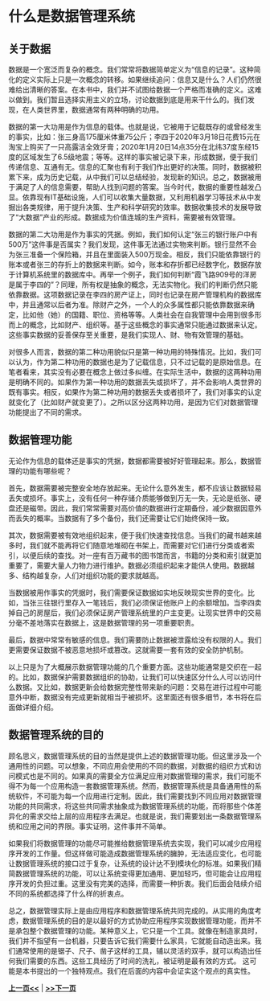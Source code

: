 # 什么是数据管理系统

## 关于数据

数据是一个宽泛而复杂的概念。我们常常将数据简单定义为“信息的记录”。这种简化的定义实际上只是一次概念的转移。如果继续追问：信息又是什么？人们仍然很难给出清晰的答案。在本书中，我们并不试图给数据一个严格而准确的定义。这难以做到。我们暂且选择实用主义的立场，讨论数据到底是用来干什么的。我们发现，在人类世界里，数据通常有两种明确的功用。

数据的第一大功用是作为信息的载体。也就是说，它被用于记载既存的或曾经发生的事实，比如：张三身高175厘米体重75公斤；李四于2020年3月18日花费15元在淘宝上购买了一只高露洁全效牙膏；2020年1月20日14点35分在北纬37度东经15度的区域发生了6.5级地震；等等。这样的事实被记录下来，形成数据，便于我们传递信息、互通有无。信息的汇聚也有利于我们作出更好的决策。同时，数据被积累下来，成为历史记载，从中我们可以总结经验，发现新的知识。总之，数据被用于满足了人的信息需要，帮助人找到问题的答案。当今时代，数据的重要性越发凸显。依靠现有IT基础设施，人们可以收集大量数据，又利用机器学习等技术从中发掘出各类规律，用于提升决策、生产和科学研究的效率。数据收集技术的发展导致了“大数据”产业的形成。数据成为价值连城的生产资料，需要被有效管理。

数据的第二大功用是作为事实的凭据。例如，我们如何认定“张三的银行账户中有500万”这件事是否属实？我们发现，这件事无法通过实物来判断。银行显然不会为张三准备一个保险箱，并且在里面装入500万现金。相反，我们只能依靠银行的账本或者张三的存折上的数据来判断。如今，账本和存折都已经数字化，数据存放于计算机系统里的数据库中。再举一个例子，我们如何判断“霞飞路909号的洋房是属于李四的”？同理，所有权是抽象的概念，无法实物化。我们的判断仍然只能依靠数据。这项数据记录在李四的房产证上，同时也记录在房产管理机构的数据库中，并且通常以后者为准。除财产之外，一个人的众多属性都只能依靠数据来确定，比如他（她）的国籍、职位、资格等等。人类社会在自我管理中会用到很多形而上的概念，比如财产、组织等。基于这些概念的事实通常只能通过数据来认定。这些事实数据的妥善保存至关重要，是我们实现人、财、物有效管理的基础。

对很多人而言，数据的第二种功用貌似只是第一种功用的特殊情况。比如，我们可以认为，作为第二种功用的数据也是为了记载信息，只不过记载的是原始信息。在笔者看来，其实没有必要在概念上做过多纠缠。在实际生活中，数据的这两种功用是明确不同的。如果作为第一种功用的数据丢失或损坏了，并不会影响人类世界的既有事实。相反，如果作为第二种功用的数据丢失或者损坏了，我们对事实的认定就变化了（比如财产就变更了）。之所以区分这两种功用，是因为它们对数据管理功能提出了不同的需求。

## 数据管理功能

无论作为信息的载体还是事实的凭据，数据都需要被好好管理起来。那么，数据管理的功能有哪些呢？

首先，数据需要被完整安全地存放起来。无论什么意外发生，都不应该让数据轻易丢失或损坏。事实上，没有任何一种存储介质能够做到万无一失，无论是纸张、硬盘还是磁带。因此，我们常常需要对高价值的数据进行定期备份，减少数据因意外而丢失的概率。当数据有了多个备份，我们还需要让它们始终保持一致。

其次，数据需要被有效地组织起来，便于我们快速查找信息。当我们的藏书越来越多时，我们就不能再将它们随意地堆砌在书架上，而需要对它们进行分类或者索引，以便后续的查找。对一座有百万藏书的图书馆而言，书籍的分类和索引就更加重要了，需要大量人力物力进行维护。数据必须组织起来才能供人使用。数据越多、结构越复杂，人们对组织功能的要求就越高。

当数据被用作事实的凭据时，我们需要保证数据如实地反映现实世界的变化。比如，当张三往银行里存入一笔钱后，我们必须保证他账户上的余额增加。当李四卖掉自己的房屋后，我们必须保证房产管理系统里的户主变更。让现实世界中的交易分毫不差地落实在数据上，这是数据管理的另一项重要职责。

最后，数据中常常有敏感的信息。我们需要防止数据被泄露给没有权限的人。我们更需要保证数据不被恶意地损坏或篡改。这就需要一套有效的安全防护机制。

以上只是为了大概展示数据管理功能的几个重要方面。这些功能通常是交织在一起的。比如，数据保护需要数据组织的协助，让我们可以快速区分什么人可以访问什么数据。又比如，数据更新会给数据完整性带来新的问题：交易在进行过程中可能意外中断，数据没有完成更新就相当于被损坏。这里面还有很多细节，本书将在后面做详细介绍。

## 数据管理系统的目的

顾名思义，数据管理系统的目的当然是提供上述的数据管理功能。但这里涉及一个通用性的问题。可以想象，不同应用会使用的不同的数据，对数据的组织方式和访问模式也是不同的。如果真的需要全方位满足应用对数据管理的需求，我们可能不得不为每一个应用构造一套数据管理系统。然而，数据管理系统是具备通用性的系统软件，不可能为每一个应用进行定制。因此，我们需要找到不同应用对数据管理功能的共同需求，将这些共同需求抽象成为数据管理系统的功能，而将那些个体差异化的需求交给上层的应用程序去满足。也就是说，我们需要划出一条数据管理系统和应用之间的界限。事实证明，这件事并不简单。

如果我们将数据管理的功能尽可能推给数据管理系统去实现，我们可以减少应用程序开发的工作量。但这样做可能造成数据管理系统的臃肿，无法适应变化，也可能让数据管理系统的接口过于复杂，让系统的设计达不到模块化的标准。如果我们精简数据管理系统的功能，可以让系统变得更加通用、更加轻巧，但可能会让应用程序开发的负担过重。这里没有完美的选择，而需要一种折衷。我们后面会陆续介绍不同的系统都选择了什么样的折衷点。

总之，数据管理实际上是由应用程序和数据管理系统共同完成的。从实用的角度考虑，数据管理系统的目的是以最好的方式协助应用程序实现数据管理功能，而并不是承包整个数据管理的功能。某种意义上，它只是一个工具。就像在制造家具时，我们并不指望有一台机器，只要告诉它我们需要什么家具，它就能自动造出来。我们通常使用的是锯子、尺子、凿子这样的工具，辅以灵活的双手，就可以构造出任何我们需要的东西。这些工具经历了时间的洗礼，被证明是最有效的方式。
这可能是本书提出的一个独特观点。我们在后面的内容中会证实这个观点的真实性。

[**上一页<<**](chapter1.1.md) | [**>>下一页**](chapter1.3.md)
